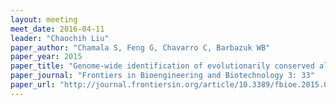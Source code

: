 ```yaml
---
layout: meeting
meet_date: 2016-04-11
leader: "Chaochih Liu"
paper_author: "Chamala S, Feng G, Chavarro C, Barbazuk WB"
paper_year: 2015
paper_title: "Genome-wide identification of evolutionarily conserved alternative splicing events in flowering plants"
paper_journal: "Frontiers in Bioengineering and Biotechnology 3: 33"
paper_url: "http://journal.frontiersin.org/article/10.3389/fbioe.2015.00033/abstract"
---
```

